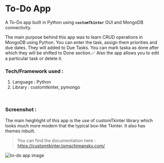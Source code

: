 # To-Do App

A To-Do app built in Python using **`customTkinter`** GUI and MongoDB connectivity.

The main purpose behind this app was to learn CRUD operations in MongoDB using Python. You can enter the task, assign them priorities and due dates. They will added to Due Tasks. You can mark taska as done after which they will be shifted to Done section.✅
Also the app allows you to edit a particular task or delete it.
<br>

### Tech/Framework used : 
1. Language : Python
2. Library : customtkinter, pymongo
<br>

### Screenshot : 

The main heighlight of this app is the use of customTkinter library which looks much more modern that the typical box-like Tkinter. It also has themes inbuilt.
> You can find the documentation here : https://customtkinter.tomschimansky.com/

![to-do app image](https://github.com/sumitmule/todo-app/assets/111048440/5a741a4b-fbb1-4260-a7f2-d7efc0f3431b)

